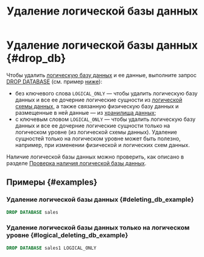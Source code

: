 ﻿---
layout: default
title: Удаление логической базы данных
nav_order: 2
parent: Управление схемой данных
grand_parent: Работа с системой
has_children: false
---

# Удаление логической базы данных {#drop_db}

Чтобы удалить [логическую базу данных](../../../overview/main_concepts/logical_db/logical_db.md) и ее данные, 
выполните запрос [DROP DATABASE](../../../reference/sql_plus_requests/DROP_DATABASE/DROP_DATABASE.md) 
(см. пример [ниже](#examples)):
* без ключевого слова `LOGICAL_ONLY` — чтобы удалить логическую базу данных и все ее дочерние логические сущности 
  из [логической схемы данных](../../../overview/main_concepts/logical_schema/logical_schema.md), а также 
  связанную физическую базу данных и размещенные в ней данные — из 
  [хранилища данных](../../../overview/main_concepts/data_storage/data_storage.md);
* с ключевым словом `LOGICAL_ONLY` — чтобы удалить логическую базу данных и все ее дочерние логические сущности 
  только на логическом уровне (из логической схемы данных). Удаление сущностей только на логическом уровне 
  может быть полезно, например, при изменении физической и логических схем данных.

Наличие логической базы данных можно проверить, как описано в разделе 
[Проверка наличия логической базы данных](../entity_presence_check/entity_presence_check.md#db_check).

## Примеры {#examples}

### Удаление логической базы данных {#deleting_db_example}

``` sql
DROP DATABASE sales
```

### Удаление логической базы данных только на логическом уровне {#logical_deleting_db_example}

``` sql
DROP DATABASE sales1 LOGICAL_ONLY
```